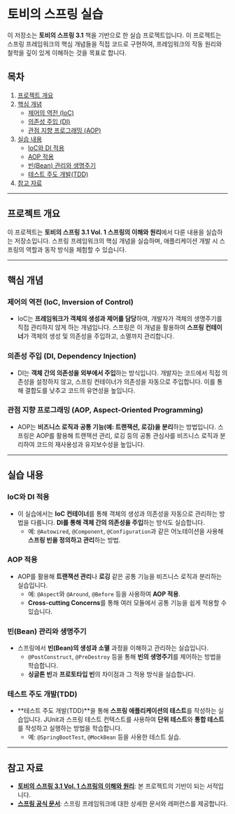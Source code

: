 # 토비의 스프링 실습

이 저장소는 **토비의 스프링 3.1** 책을 기반으로 한 실습 프로젝트입니다. 이 프로젝트는 스프링 프레임워크의 핵심 개념들을 직접 코드로 구현하여, 프레임워크의 작동 원리와 철학을 깊이 있게 이해하는 것을 목표로 합니다.

## 목차
1. [프로젝트 개요](#프로젝트-개요)
2. [핵심 개념](#핵심-개념)
   - [제어의 역전 (IoC)](#제어의-역전-ioc)
   - [의존성 주입 (DI)](#의존성-주입-di)
   - [관점 지향 프로그래밍 (AOP)](#관점-지향-프로그래밍-aop)
3. [실습 내용](#실습-내용)
   - [IoC와 DI 적용](#ioc와-di-적용)
   - [AOP 적용](#aop-적용)
   - [빈(Bean) 관리와 생명주기](#빈bean-관리와-생명주기)
   - [테스트 주도 개발(TDD)](#테스트-주도-개발tdd)
4. [참고 자료](#참고-자료)

---

## 프로젝트 개요
이 프로젝트는 **토비의 스프링 3.1 Vol. 1 스프링의 이해와 원리**에서 다룬 내용을 실습하는 저장소입니다. 스프링 프레임워크의 핵심 개념을 실습하며, 애플리케이션 개발 시 스프링의 역할과 동작 방식을 체험할 수 있습니다.

---

## 핵심 개념

### 제어의 역전 (IoC, Inversion of Control)
- IoC는 **프레임워크가 객체의 생성과 제어를 담당**하여, 개발자가 객체의 생명주기를 직접 관리하지 않게 하는 개념입니다. 스프링은 이 개념을 활용하여 **스프링 컨테이너**가 객체의 생성 및 의존성을 주입하고, 소멸까지 관리합니다.

### 의존성 주입 (DI, Dependency Injection)
- DI는 **객체 간의 의존성을 외부에서 주입**하는 방식입니다. 개발자는 코드에서 직접 의존성을 설정하지 않고, 스프링 컨테이너가 의존성을 자동으로 주입합니다. 이를 통해 결합도를 낮추고 코드의 유연성을 높입니다.

### 관점 지향 프로그래밍 (AOP, Aspect-Oriented Programming)
- AOP는 **비즈니스 로직과 공통 기능(예: 트랜잭션, 로깅)을 분리**하는 방법입니다. 스프링은 AOP를 활용해 트랜잭션 관리, 로깅 등의 공통 관심사를 비즈니스 로직과 분리하여 코드의 재사용성과 유지보수성을 높입니다.

---

## 실습 내용

### IoC와 DI 적용
- 이 실습에서는 **IoC 컨테이너**를 통해 객체의 생성과 의존성을 자동으로 관리하는 방법을 다룹니다. **DI를 통해 객체 간의 의존성을 주입**하는 방식도 실습합니다.
  - 예: `@Autowired`, `@Component`, `@Configuration`과 같은 어노테이션을 사용해 **스프링 빈을 정의하고 관리**하는 방법.

### AOP 적용
- AOP를 활용해 **트랜잭션 관리**나 **로깅** 같은 공통 기능을 비즈니스 로직과 분리하는 실습입니다.
  - 예: `@Aspect`와 `@Around`, `@Before` 등을 사용하여 **AOP 적용**.
  - **Cross-cutting Concerns**를 통해 여러 모듈에서 공통 기능을 쉽게 적용할 수 있습니다.

### 빈(Bean) 관리와 생명주기
- 스프링에서 **빈(Bean)의 생성과 소멸** 과정을 이해하고 관리하는 실습입니다.
  - `@PostConstruct`, `@PreDestroy` 등을 통해 **빈의 생명주기**를 제어하는 방법을 학습합니다.
  - **싱글톤 빈**과 **프로토타입 빈**의 차이점과 그 적용 방식을 실습합니다.

### 테스트 주도 개발(TDD)
- **테스트 주도 개발(TDD)**을 통해 **스프링 애플리케이션의 테스트**를 작성하는 실습입니다. JUnit과 스프링 테스트 컨텍스트를 사용하여 **단위 테스트**와 **통합 테스트**를 작성하고 실행하는 방법을 학습합니다.
  - 예: `@SpringBootTest`, `@MockBean` 등을 사용한 테스트 실습.
  
---

## 참고 자료
- **[토비의 스프링 3.1 Vol. 1 스프링의 이해와 원리](https://book.naver.com/bookdb/book_detail.nhn?bid=7006519)**: 본 프로젝트의 기반이 되는 서적입니다.
- **[스프링 공식 문서](https://docs.spring.io/spring-framework/docs/current/reference/html/)**: 스프링 프레임워크에 대한 상세한 문서와 레퍼런스를 제공합니다.
